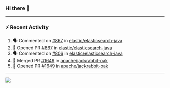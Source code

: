 ### Hi there 👋

---

### :zap: Recent Activity

<!--START_SECTION:activity-->
1. 🗣 Commented on [#867](https://github.com/elastic/elasticsearch-java/pull/867#issuecomment-2299014413) in [elastic/elasticsearch-java](https://github.com/elastic/elasticsearch-java)
2. 💪 Opened PR [#867](https://github.com/elastic/elasticsearch-java/pull/867) in [elastic/elasticsearch-java](https://github.com/elastic/elasticsearch-java)
3. 🗣 Commented on [#806](https://github.com/elastic/elasticsearch-java/pull/806#issuecomment-2298576313) in [elastic/elasticsearch-java](https://github.com/elastic/elasticsearch-java)
4. 🎉 Merged PR [#1649](https://github.com/apache/jackrabbit-oak/pull/1649) in [apache/jackrabbit-oak](https://github.com/apache/jackrabbit-oak)
5. 💪 Opened PR [#1649](https://github.com/apache/jackrabbit-oak/pull/1649) in [apache/jackrabbit-oak](https://github.com/apache/jackrabbit-oak)
<!--END_SECTION:activity-->

---

<!--
**fabriziofortino/fabriziofortino** is a ✨ _special_ ✨ repository because its `README.md` (this file) appears on your GitHub profile.

Here are some ideas to get you started:

- 🔭 I’m currently working on ...
- 🌱 I’m currently learning ...
- 👯 I’m looking to collaborate on ...
- 🤔 I’m looking for help with ...
- 💬 Ask me about ...
- 📫 How to reach me: ...
- 😄 Pronouns: ...
- ⚡ Fun fact: ...
-->
![](https://komarev.com/ghpvc/?username=fabriziofortino)
